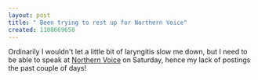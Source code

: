 ```yaml
---
layout: post
title: " Been trying to rest up for Northern Voice"
created: 1108669650
---
```

<p>Ordinarily I wouldn't let a little bit of laryngitis slow me down, but I need to be able to speak at <a href="http://www.northernvoice.ca/">Northern Voice</a> on Saturday, hence my lack of postings the past couple of days!</p>

